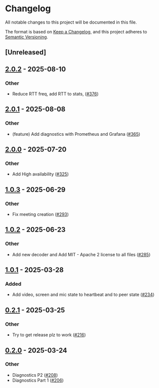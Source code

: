 # Changelog

All notable changes to this project will be documented in this file.

The format is based on [Keep a Changelog](https://keepachangelog.com/en/1.0.0/),
and this project adheres to [Semantic Versioning](https://semver.org/spec/v2.0.0.html).

## [Unreleased]

## [2.0.2](https://github.com/security-union/videocall-rs/compare/videocall-types-v2.0.1...videocall-types-v2.0.2) - 2025-08-10

### Other

- Reduce RTT freq, add RTT to stats,  ([#376](https://github.com/security-union/videocall-rs/pull/376))

## [2.0.1](https://github.com/security-union/videocall-rs/compare/videocall-types-v2.0.0...videocall-types-v2.0.1) - 2025-08-08

### Other

- (feature) Add diagnostics with Prometheus and Grafana ([#365](https://github.com/security-union/videocall-rs/pull/365))

## [2.0.0](https://github.com/security-union/videocall-rs/compare/videocall-types-v1.0.3...videocall-types-v2.0.0) - 2025-07-20

### Other

- Add High availability ([#325](https://github.com/security-union/videocall-rs/pull/325))

## [1.0.3](https://github.com/security-union/videocall-rs/compare/videocall-types-v1.0.2...videocall-types-v1.0.3) - 2025-06-29

### Other

- Fix meeting creation ([#293](https://github.com/security-union/videocall-rs/pull/293))

## [1.0.2](https://github.com/security-union/videocall-rs/compare/videocall-types-v1.0.1...videocall-types-v1.0.2) - 2025-06-23

### Other

- Add new decoder and Add MIT - Apache 2 license to all files ([#285](https://github.com/security-union/videocall-rs/pull/285))

## [1.0.1](https://github.com/security-union/videocall-rs/compare/videocall-types-v1.0.0...videocall-types-v1.0.1) - 2025-03-28

### Added

- Add video, screen and mic state to heartbeat and to peer state ([#234](https://github.com/security-union/videocall-rs/pull/234))

## [0.2.1](https://github.com/security-union/videocall-rs/compare/videocall-types-v0.2.0...videocall-types-v0.2.1) - 2025-03-25

### Other

- Try to get release plz to work ([#216](https://github.com/security-union/videocall-rs/pull/216))

## [0.2.0](https://github.com/security-union/videocall-rs/compare/videocall-types-v0.1.0...videocall-types-v0.2.0) - 2025-03-24

### Other

- Diagnostics P2 ([#208](https://github.com/security-union/videocall-rs/pull/208))
- Diagnostics Part 1 ([#206](https://github.com/security-union/videocall-rs/pull/206))
